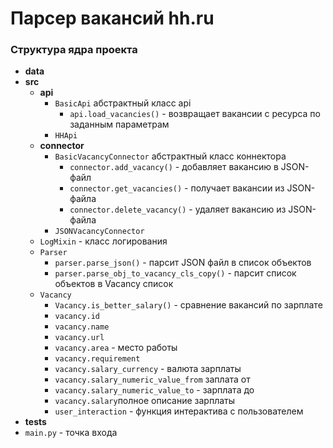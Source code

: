 # Парсер вакансий hh.ru

### Структура ядра проекта

* **data**
* **src**
  + **api**
      * ``BasicApi`` абстрактный класс api
        + ``api.load_vacancies()`` - возвращает вакансии с ресурса по заданным параметрам
      * ``HHApi``
  + **connector**
      * ``BasicVacancyConnector`` абстрактный класс коннектора
        - ``connector.add_vacancy()`` - добавляет вакансию в JSON-файл
        - ``connector.get_vacancies()`` - получает вакансии из JSON-файла
        - ``connector.delete_vacancy()`` - удаляет вакансию из JSON-файла
      * ``JSONVacancyConnector``
  + ``LogMixin`` - класс логирования
  + ``Parser``
    * ``parser.parse_json()`` - парсит JSON файл в список объектов
    * ``parser.parse_obj_to_vacancy_cls_copy()`` - парсит список объектов в Vacancy список
  + ``Vacancy``
    - ``Vacancy.is_better_salary()`` - сравнение вакансий по зарплате
    - ``vacancy.id``
    - ``vacancy.name``
    - ``vacancy.url``
    - ``vacancy.area`` - место работы
    - ``vacancy.requirement``
    - ``vacancy.salary_currency`` - валюта зарплаты
    - ``vacancy.salary_numeric_value_from`` заплата от
    - ``vacancy.salary_numeric_value_to`` - зарплата до
    - ``vacancy.salary``полное описание зарплаты
    - ``user_interaction`` - функция интерактива с пользователем
* **tests**
* ``main.py`` - точка входа